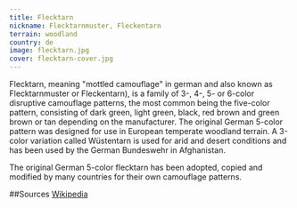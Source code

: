```yaml
---
title: Flecktarn
nickname: Flecktarnmuster, Fleckentarn
terrain: woodland
country: de
image: flecktarn.jpg
cover: flecktarn-cover.jpg
---
```

Flecktarn, meaning "mottled camouflage" in german and also known as Flecktarnmuster or Fleckentarn), is a family of 3-, 4-, 5- or 6-color disruptive camouflage patterns, the most common being the five-color pattern, consisting of dark green, light green, black, red brown and green brown or tan depending on the manufacturer. The original German 5-color pattern was designed for use in European temperate woodland terrain. A 3-color variation called Wüstentarn is used for arid and desert conditions and has been used by the German Bundeswehr in Afghanistan.

The original German 5-color flecktarn has been adopted, copied and modified by many countries for their own camouflage patterns.

##Sources
[Wikipedia](https://en.wikipedia.org/wiki/Flecktarn)
